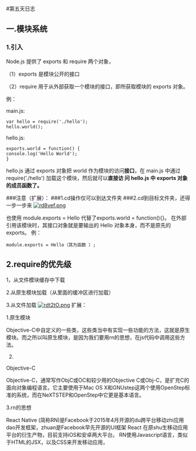 #第五天日志
## 一.模块系统
### 1.引入
Node.js 提供了 exports 和 require 两个对象，

 （1）exports 是模块公开的接口

（2）require 用于从外部获取一个模块的接口，即所获取模块的 exports 对象。

例：

main.js:

	var hello = require('./hello');
	hello.world();

hello.js:

	exports.world = function() {
  	console.log('Hello World');
	}

hello.js 通过 exports 对象把 world 作为模块的访问**接口**，在 main.js 中通过 require('./hello') 加载这个模块，然后就可以**直接访 问 hello.js 中 exports 对象的成员函数了。**

###注意（扩展）：
###1.cd操作仅可以到达文件夹
###2.cd到目标文件夹，还得一步一步来
[![rd8vef.png](https://s3.ax1x.com/2020/12/20/rd8vef.png)](https://imgchr.com/i/rd8vef)

也使用 module.exports = Hello 代替了exports.world = function(){}。 在外部引用该模块时，其接口对象就是要输出的 Hello 对象本身，而不是原先的 exports。
例：

	module.exports = Hello（其为函数 ）;

## 2.require的优先级
1，从文件模块缓存中下载

2.从原生模块加载（从里面的缓冲区进行加载）

3.从文件加载
[![rdt2tO.png](https://s3.ax1x.com/2020/12/20/rdt2tO.png)](https://imgchr.com/i/rdt2tO)
扩展： 

  1.原生模块

Objective-C中自定义的一些类，这些类当中有实现一些功能的方法，这就是原生模块。而之所以叫原生模块，是因为我们要用rn的思想，在js代码中调用这些方法。

2.
Objective-C

Objective-C，通常写作ObjC或OC和较少用的Objective C或Obj-C，是扩充C的面向对象编程语言。它主要使用于Mac OS X和GNUstep这两个使用OpenStep标准的系统，而在NeXTSTEP和OpenStep中它更是基本语言。

3.rn的思想

React Native (简称RN)是Facebook于2015年4月开源的du跨平台移动zhi应用dao开发框架，zhuan是Facebook早先开源的UI框架 React 在原shu生移动应用平台的衍生产物，目前支持iOS和安卓两大平台。
RN使用Javascript语言，类似于HTML的JSX，以及CSS来开发移动应用，